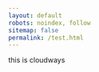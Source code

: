 ```yaml
---
layout: default
robots: noindex, follow
sitemap: false
permalink: /test.html
---
```


this is cloudways
